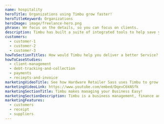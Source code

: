```yaml
---
name: hospitality
heroTitle: Organizations using Timbu grow faster!
heroTitleKeyword: Organizations
heroImage: image/freelance-hero.png
phrase: We focus on the details, so you can focus on clients.
description: Timbu has built a suite of integrated tools to help save you time, so you can focus on growing revenue and delivering exceptional service to your clients.
customers:
  - customer-1
  - customer-2
  - customer-3
howToSectionTitles: How would Timbu help you deliver a better Service?
howToCaseStudies:
  - client-management
  - debt-tracking-and-collection
  - payments
  - reciepts-and-invoice
marketingVideoTitle: See how Hardware Retailer Sass uses Timbu to grow their business!
marketingVideoLink: https://www.youtube.com/embed/DqevC6kNSfk
marketingSectionTitle: Timbu makes managing your Business Easy!
marketingSectionDescription: Timbu is a business management, finance and marketing tool that helps your business be more organised and grow!
marketingFeatures:
  - customers
  - receipt
  - suppliers
---
```

